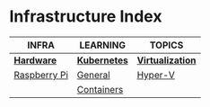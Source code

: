 # Infrastructure Index

|INFRA|LEARNING|TOPICS|
|---|---|---|
|[**Hardware**](hardware-index)|[**Kubernetes**](kubernetes-index)|[**Virtualization**](virtualization-index)|
|[Raspberry Pi](infrastructure/hardware/hardware-raspberrypi)|[General](infrastructure/kubernetes/kubernetes-general)|[Hyper-V](infrastructure/virtualization/virtualization-hyperv)|
||[Containers](infrastructure/kubernetes/kubernetes-containers)||